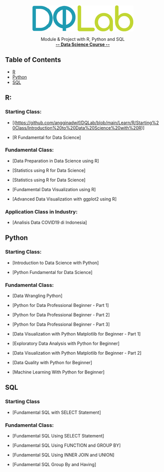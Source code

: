 <p align="center">
  <img src="images/DQ+Lab.png">
</p>
<p align="center">
    Module & Project with R, Python and SQL 
    <br>
   <a href="https://dqlab.id/"><strong>-- Data Science Course --</strong></a>
    <br>
  
  ## Table of Contents
- [R](#R)
- [Python](#Python)
- [SQL](#SQL)

## R:

### Starting Class:
- [(https://github.com/angginadwif/DQLab/blob/main/Learn/R/Starting%20Class/Introduction%20to%20Data%20Science%20with%20R)]

- [R Fundamental for Data Science]

### Fundamental Class:
- [Data Preparation in Data Science using R]

- [Statistics using R for Data Science]

- [Statistics using R for Data Science]

- [Fundamental Data Visualization using R]

- [Advanced Data Visualization with ggplot2 using R]

### Application Class in Industry:
- [Analisis Data COVID19 di Indonesia]

## Python

### Starting Class:
- [Introduction to Data Science with Python]

- [Python Fundamental for Data Science]

### Fundamental Class:
- [Data Wrangling Python]

- [Python for Data Professional Beginner - Part 1]

- [Python for Data Professional Beginner - Part 2]

- [Python for Data Professional Beginner - Part 3]

- [Data Visualization with Python Matplotlib for Beginner - Part 1]

- [Exploratory Data Analysis with Python for Beginner]

- [Data Visualization with Python Matplotlib for Beginner - Part 2]

- [Data Quality with Python for Beginner]

- [Machine Learning With Python for Beginner]

## SQL

### Starting Class
- [Fundamental SQL with SELECT Statement]

### Fundamental Class:
- [Fundamental SQL Using SELECT Statement]

- [Fundamental SQL Using FUNCTION and GROUP BY]

- [Fundamental SQL Using INNER JOIN and UNION]

- [Fundamental SQL Group By and Having]



